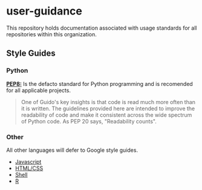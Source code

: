 # user-guidance
This repository holds documentation associated with usage standards for all repositories within this organization.

## Style Guides

### Python
[**PEP8:**](https://www.python.org/dev/peps/pep-0008/#introduction) Is the defacto standard for Python programming and is recomended for all applicable projects.

> One of Guido's key insights is that code is read much more often than it is written. The guidelines provided here are intended to improve the readability of code and make it consistent across the wide spectrum of Python code. As PEP 20 says, "Readability counts".

### Other
All other languages will defer to Google style guides.

- [Javascript](https://google.github.io/styleguide/jsguide.html)
- [HTML/CSS](https://google.github.io/styleguide/htmlcssguide.html)
- [Shell](https://google.github.io/styleguide/shellguide.html)
- [R](https://google.github.io/styleguide/Rguide.html)
